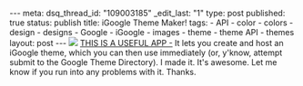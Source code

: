 --- meta: dsq_thread_id: "109003185" _edit_last: "1" type: post published: true status: publish title: iGoogle Theme Maker! tags: - API - color - colors - design - designs - Google - iGoogle - images - theme - theme API - themes layout: post --- ![](http://img0.gmodules.com/ig/images/igoogle_logo_sm.gif) [THIS IS A USEFUL APP -](http://hawidu.com/themes/) It lets you create and host an iGoogle theme, which you can then use immediately (or, y'know, attempt submit to the Google Theme Directory). I made it. It's awesome. Let me know if you run into any problems with it. Thanks. 

